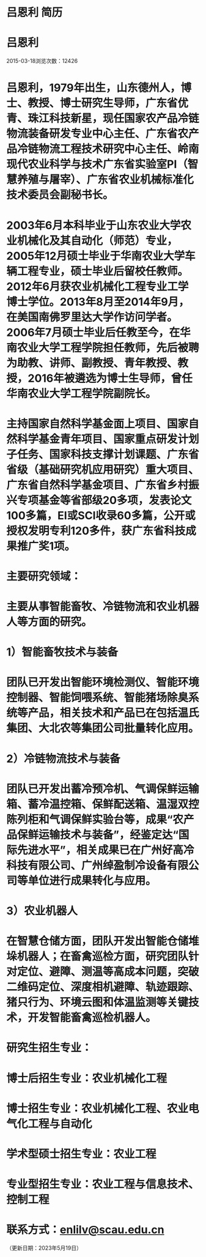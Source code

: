 # 吕恩利 简历

# 吕恩利
2015-03-18浏览次数：12426

# 吕恩利，1979年出生，山东德州人，博士、教授、博士研究生导师，广东省优青、珠江科技新星，现任国家农产品冷链物流装备研发专业中心主任、广东省农产品冷链物流工程技术研究中心主任、岭南现代农业科学与技术广东省实验室PI（智慧养殖与屠宰）、广东省农业机械标准化技术委员会副秘书长。

# 2003年6月本科毕业于山东农业大学农业机械化及其自动化（师范）专业，2005年12月硕士毕业于华南农业大学车辆工程专业，硕士毕业后留校任教师。2012年6月获农业机械化工程专业工学博士学位。2013年8月至2014年9月，在美国南佛罗里达大学作访问学者。2006年7月硕士毕业后任教至今，在华南农业大学工程学院担任教师，先后被聘为助教、讲师、副教授、青年教授、教授，2016年被遴选为博士生导师，曾任华南农业大学工程学院副院长。

# 主持国家自然科学基金面上项目、国家自然科学基金青年项目、国家重点研发计划子任务、国家科技支撑计划课题、广东省省级（基础研究机应用研究）重大项目、广东省自然科学基金项目、广东省乡村振兴专项基金等省部级20多项，发表论文100多篇，EI或SCI收录60多篇，公开或授权发明专利120多件，获广东省科技成果推广奖1项。

# 主要研究领域：

# 主要从事智能畜牧、冷链物流和农业机器人等方面的研究。

# 1）智能畜牧技术与装备

# 团队已开发出智能环境检测仪、智能环境控制器、智能饲喂系统、智能猪场除臭系统等产品，相关技术和产品已在包括温氏集团、大北农等集团公司批量转化应用。

# 2）冷链物流技术与装备

# 团队已开发出蓄冷预冷机、气调保鲜运输箱、蓄冷温控箱、保鲜配送箱、温湿双控陈列柜和气调保鲜实验台等，成果“农产品保鲜运输技术与装备”，经鉴定达“国际先进水平”，相关成果已在广州好高冷科技有限公司、广州绰盈制冷设备有限公司等单位进行成果转化与应用。

# 3）农业机器人

# 在智慧仓储方面，团队开发出智能仓储堆垛机器人；在畜禽巡检方面，研究团队针对定位、避障、测温等高成本问题，突破二维码定位、深度相机避障、轨迹跟踪、猪只行为、环境云图和体温监测等关键技术，开发智能畜禽巡检机器人。

# 研究生招生专业：

# 博士后招生专业：农业机械化工程

# 博士招生专业：农业机械化工程、农业电气化工程与自动化

# 学术型硕士招生专业：农业工程

# 专业型招生专业：农业工程与信息技术、控制工程

# 联系方式：enlilv@scau.edu.cn
（更新日期：2023年5月19日）
